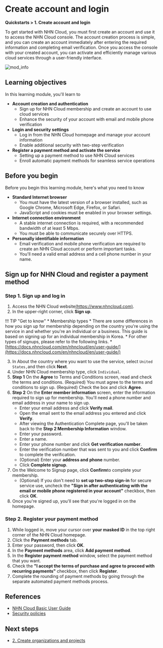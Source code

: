 # Create account and login
**Quickstarts > 1. Create account and login**

To get started with NHN Cloud, you must first create an account and use it to access the NHN Cloud console. The account creation process is simple, and you can create an account immediately after entering the required information and completing email verification. Once you access the console with your created account, you can activate and efficiently manage various cloud services through a user-friendly interface.

![mod_info](https://kr1-api-object-storage.nhncloudservice.com/v1/AUTH_2acdfabf4efe4efc8a04c00b348110c9/cdn_origin/prod_cloud_quickstarts/module_info/%EA%B3%84%EC%A0%95%20%EC%83%9D%EC%84%B1%EA%B3%BC%20%EB%A1%9C%EA%B7%B8%EC%9D%B8.png)
## Learning objectives

In this learning module, you'll learn to

* **Account creation and authentication**
    * Sign up for NHN Cloud membership and create an account to use cloud services
    * Enhance the security of your account with email and mobile phone verification
* **Login and security settings**
    * Log in from the NHN Cloud homepage and manage your account information
    * Enable additional security with two-step verification
* **Register a payment method and activate the service**
    * Setting up a payment method to use NHN Cloud services
    * Enroll automatic payment methods for seamless service operations

## Before you begin

Before you begin this learning module, here's what you need to know

* **Standard Internet browser**
    * You must have the latest version of a browser installed, such as Google Chrome, Microsoft Edge, Firefox, or Safari.
    * JavaScript and cookies must be enabled in your browser settings.
* **Internet connection environment**
    * A stable internet connection is required, with a recommended bandwidth of at least 5 Mbps.
    * You must be able to communicate securely over HTTPS.
* **Personally identifiable information**
    * Email verification and mobile phone verification are required to create an NHN Cloud account or perform important tasks.
    * You'll need a valid email address and a cell phone number in your name.

## Sign up for NHN Cloud and register a payment method

### Step 1. Sign up and log in

1. Access the NHN Cloud website[(https://www.nhncloud.com)](https://www.nhncloud.com).
2. In the upper-right corner, click **Sign up**.

!!! TIP "Get to know"
    * Membership types
        * There are some differences in how you sign up for membership depending on the country you're using the service in and whether you're an individual or a business. This guide is based on signing up for an individual membership in Korea.
        * For other types of signups, please refer to the following links.
        * [https://docs.nhncloud.com/en/nhncloud/en/user-guide/](https://docs.nhncloud.com/en/nhncloud/en/user-guide/)

3. In About the country where you want to use the service, select `United States,`and then click **Next**.
4. Under NHN Cloud membership type, click `Individual`.
5. **Step 1** On the **Agree** to Terms and Conditions screen, read and check the terms and conditions. (Required) You must agree to the terms and conditions to sign up. (Required) Check the box and click **Agree**.
6. **Step 2** On the **Enter member information** screen, enter the information required to sign up for membership. You'll need a phone number and email address in your name to sign up.
    * Enter your email address and click **Verify mail**.
    * Open the email sent to the email address you entered and click **Verify**.
    * After viewing the Authentication Complete page, you'll be taken back to the **Step 2 Membership Information** window.
    * Enter your password.
    * Enter a name.
    * Enter your phone number and click **Get verification number**.
    * Enter the verification number that was sent to you and click **Confirm** to complete the verification.
    * (Optional) Enter your **address and** **phone** number.
    * Click **Complete signup**.
7. On the Welcome to Signup page, click **Confirm**to complete your membership.
    * (Optional) If you don't need to **set up two-step sign-in** for secure service use, uncheck the **"Sign in after authenticating with the email or mobile phone registered in your account"** checkbox, then click **OK**.
8. Once you're signed up, you'll see that you're logged in on the homepage.

### Step 2. Register your payment method

1. While logged in, move your cursor over **your masked ID** in the top right corner of the NHN Cloud homepage.
2. Click the **Payment methods** tab.
3. Enter your password, then click **OK**.
4. In the **Payment methods** area, click **Add payment method**.
5. In the **Register payment method** window, select the payment method that you want.
6. Check the **"I accept the terms of purchase and agree to proceed with recurring payments"** checkbox, then click **Register**.
7. Complete the rounding of payment methods by going through the separate automated payment methods process.

## References

* [NHN Cloud Basic User Guide](https://docs.nhncloud.com/en/nhncloud/en/user-guide/)
* [Security policies](https://docs.nhncloud.com/en/nhncloud/en/security-policy/)

## Next steps

* [2. Create organizations and projects](https://docs.nhncloud.com/en/quickstarts/en/create-organization/)
